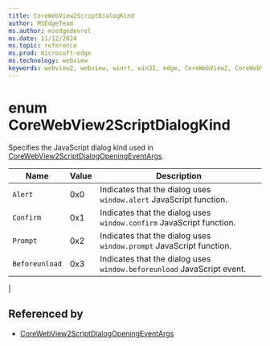 ```yaml
---
title: CoreWebView2ScriptDialogKind
author: MSEdgeTeam
ms.author: msedgedevrel
ms.date: 11/12/2024
ms.topic: reference
ms.prod: microsoft-edge
ms.technology: webview
keywords: webview2, webview, winrt, win32, edge, CoreWebView2, CoreWebView2Controller, browser control, edge html, CoreWebView2ScriptDialogKind
---
```


# enum CoreWebView2ScriptDialogKind

Specifies the JavaScript dialog kind used in [CoreWebView2ScriptDialogOpeningEventArgs](corewebview2scriptdialogopeningeventargs.md).

| Name |  Value | Description |
|--|--|--|
|`Alert` | 0x0  |  Indicates that the dialog uses `window.alert` JavaScript function.|
|`Confirm` | 0x1  |  Indicates that the dialog uses `window.confirm` JavaScript function.|
|`Prompt` | 0x2  |  Indicates that the dialog uses `window.prompt` JavaScript function.|
|`Beforeunload` | 0x3  |  Indicates that the dialog uses `window.beforeunload` JavaScript event.
|


## Referenced by

- [CoreWebView2ScriptDialogOpeningEventArgs](corewebview2scriptdialogopeningeventargs.md)
